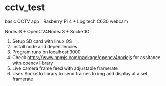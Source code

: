# cctv_test
basic CCTV app | Rasberry Pi 4 + Logitech C630 webcam

NodeJS + OpenCV4NodeJS + SocketIO

1. Setup SD card with linux OS
2. Install node and dependencies
3. Program runs on localhost:3000
4. Check https://www.npmjs.com/package/opencv4nodejs for assitance with opencv library
5. Live camera frame feed with adjustable framerate
6. Uses SocketIo library to send frames to img and display at a set framerate
